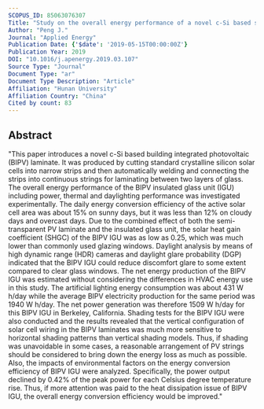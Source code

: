 ```yaml
---
SCOPUS_ID: 85063076307
Title: "Study on the overall energy performance of a novel c-Si based semitransparent solar photovoltaic window"
Author: "Peng J."
Journal: "Applied Energy"
Publication Date: {'$date': '2019-05-15T00:00:00Z'}
Publication Year: 2019
DOI: "10.1016/j.apenergy.2019.03.107"
Source Type: "Journal"
Document Type: "ar"
Document Type Description: "Article"
Affiliation: "Hunan University"
Affiliation Country: "China"
Cited by count: 83
---
```


## Abstract
"This paper introduces a novel c-Si based building integrated photovoltaic (BIPV) laminate. It was produced by cutting standard crystalline silicon solar cells into narrow strips and then automatically welding and connecting the strips into continuous strings for laminating between two layers of glass. The overall energy performance of the BIPV insulated glass unit (IGU) including power, thermal and daylighting performance was investigated experimentally. The daily energy conversion efficiency of the active solar cell area was about 15% on sunny days, but it was less than 12% on cloudy days and overcast days. Due to the combined effect of both the semi-transparent PV laminate and the insulated glass unit, the solar heat gain coefficient (SHGC) of the BIPV IGU was as low as 0.25, which was much lower than commonly used glazing windows. Daylight analysis by means of high dynamic range (HDR) cameras and daylight glare probability (DGP) indicated that the BIPV IGU could reduce discomfort glare to some extent compared to clear glass windows. The net energy production of the BIPV IGU was estimated without considering the differences in HVAC energy use in this study. The artificial lighting energy consumption was about 431 W h/day while the average BIPV electricity production for the same period was 1940 W h/day. The net power generation was therefore 1509 W h/day for this BIPV IGU in Berkeley, California. Shading tests for the BIPV IGU were also conducted and the results revealed that the vertical configuration of solar cell wiring in the BIPV laminates was much more sensitive to horizontal shading patterns than vertical shading models. Thus, if shading was unavoidable in some cases, a reasonable arrangement of PV strings should be considered to bring down the energy loss as much as possible. Also, the impacts of environmental factors on the energy conversion efficiency of BIPV IGU were analyzed. Specifically, the power output declined by 0.42% of the peak power for each Celsius degree temperature rise. Thus, if more attention was paid to the heat dissipation issue of BIPV IGU, the overall energy conversion efficiency would be improved."
